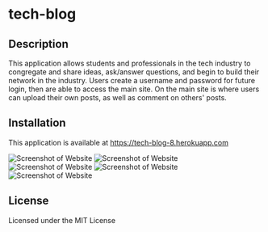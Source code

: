 # tech-blog

## Description

This application allows students and professionals in the tech industry to congregate and share ideas, ask/answer questions, and begin to build their network in the industry. Users create a username and password for future login, then are able to access the main site. On the main site is where users can upload their own posts, as well as comment on others' posts.

## Installation

This application is available at https://tech-blog-8.herokuapp.com

![Screenshot of Website](./assets/images/README-Screenshot1.png)
![Screenshot of Website](./assets/images/README-Screenshot2.png)
![Screenshot of Website](./assets/images/README-Screenshot3.png)
![Screenshot of Website](./assets/images/README-Screenshot4.png)
![Screenshot of Website](./assets/images/README-Screenshot5.png)


## License

Licensed under the MIT License
